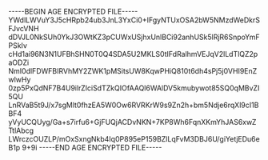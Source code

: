 -----BEGIN AGE ENCRYPTED FILE-----
YWdlLWVuY3J5cHRpb24ub3JnL3YxCi0+IFgyNTUxOSA2bW5NMzdWeDkrSFJvcVNH
dDVJL0NkSUh0YkJ3OWtKZ3pCUWxUSjhxUnlBCi92anhUSk5lRjR6SnpoYmFPSkIv
cHd1ai96N3N1UFBhSHN0T0Q4SDA5U2MKLS0tIFdRalhmVEJqV2lLdTlQZ2paODZi
NmI0dlFDWFBIRVhMY2ZWK1pMSitsUW8KqwPHiQ810t6dh4sPj5j0VHI9EnZwlwHy
0zp5PxQdNF7B4U9ilrZIciSdTZkQIOfAAQl6WAlDV5kmubywot85SQ0qMBvZI5QU
LnRVaB5t9J/x7sgMlt0fhzEA5W0Ow6RVRKrW9s9Zn2h+bm5Ndje6rqXl9cI1BBF4
yVyUCQUyg/Ga+s7irfu6+GjFUQjACDvNKN+7KP8Wh6FqnXKmYhJAS6xwZTtlAbcg
LWrczcOUZLP/mOxSxngNkb4Iq0P895eP159BZlLqFvM3DBJ6U/giYetjEDu6eB1p
9+9i
-----END AGE ENCRYPTED FILE-----
